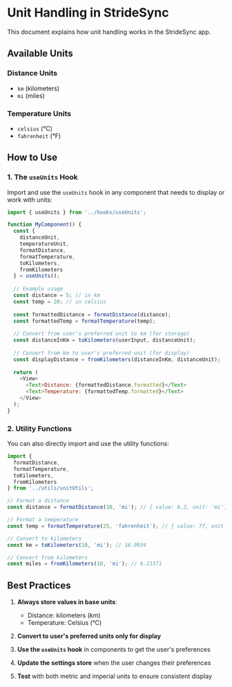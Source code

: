 # Unit Handling in StrideSync

This document explains how unit handling works in the StrideSync app.

## Available Units

### Distance Units
- `km` (kilometers)
- `mi` (miles)

### Temperature Units
- `celsius` (°C)
- `fahrenheit` (°F)

## How to Use

### 1. The `useUnits` Hook

Import and use the `useUnits` hook in any component that needs to display or work with units:

```javascript
import { useUnits } from '../hooks/useUnits';

function MyComponent() {
  const { 
    distanceUnit,
    temperatureUnit,
    formatDistance,
    formatTemperature,
    toKilometers,
    fromKilometers
  } = useUnits();
  
  // Example usage
  const distance = 5; // in km
  const temp = 20; // in celsius
  
  const formattedDistance = formatDistance(distance);
  const formattedTemp = formatTemperature(temp);
  
  // Convert from user's preferred unit to km (for storage)
  const distanceInKm = toKilometers(userInput, distanceUnit);
  
  // Convert from km to user's preferred unit (for display)
  const displayDistance = fromKilometers(distanceInKm, distanceUnit);
  
  return (
    <View>
      <Text>Distance: {formattedDistance.formatted}</Text>
      <Text>Temperature: {formattedTemp.formatted}</Text>
    </View>
  );
}
```

### 2. Utility Functions

You can also directly import and use the utility functions:

```javascript
import { 
  formatDistance, 
  formatTemperature, 
  toKilometers, 
  fromKilometers 
} from '../utils/unitUtils';

// Format a distance
const distance = formatDistance(10, 'mi'); // { value: 6.2, unit: 'mi', formatted: '6.2 mi' }

// Format a temperature
const temp = formatTemperature(25, 'fahrenheit'); // { value: 77, unit: '°F', formatted: '77°F' }

// Convert to kilometers
const km = toKilometers(10, 'mi'); // 16.0934

// Convert from kilometers
const miles = fromKilometers(10, 'mi'); // 6.21371
```

## Best Practices

1. **Always store values in base units**:
   - Distance: kilometers (km)
   - Temperature: Celsius (°C)

2. **Convert to user's preferred units only for display**

3. **Use the `useUnits` hook** in components to get the user's preferences

4. **Update the settings store** when the user changes their preferences

5. **Test** with both metric and imperial units to ensure consistent display
